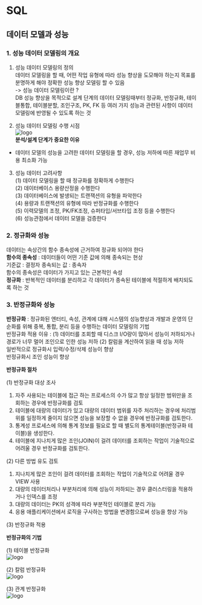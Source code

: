 # SQL  
  
## 데이터 모델과 성능  
  
### 1. 성능 데이터 모델링의 개요  
1. 성능 데이터 모델링의 정의  
데이터 모델링을 할 때, 어떤 작업 유형에 따라 성능 향상을 도모해야 하는지 목표를 분명하게 해야 정확한 성능 향상 모델링 할 수 있음  
-> 성능 데이터 모델링이란 ?  
DB 성능 향상을 목적으로 설계 단계의 데이터 모델링때부터 정규화, 반정규화, 테이블통합, 테이블분할, 조인구조, PK, FK 등 여러 가지 성능과 관련된 사항이 데이터 모델링에 반영될 수 있도록 하는 것  
  
2. 성능 데이터 모델링 수행 시점  
![logo](http://www.dbguide.net/publishing/img/knowledge/SQL_073.jpg)  
**분석/설계 단계가 중요한 이유**
- 데이터 모델의 성능을 고려한 데이터 모델링을 할 경우, 성능 저하에 따른 재업무 비용 최소화 가능  
  
3. 성능 데이터 고려사항  
(1) 데이터 모델링을 할 때 정규화를 정확하게 수행한다  
(2) 데이터베이스 용량산정을 수행한다  
(3) 데이터베이스에 발생되는 트랜잭션의 유형을 파악한다  
(4) 용량과 트랜잭션의 유형에 따라 반정규화를 수행한다  
(5) 이력모델의 조정, PK/FK조정, 슈퍼타입/서브타입 조정 등을 수행한다  
(6) 성능관점에서 데이터 모델을 검증한다
  
### 2. 정규화와 성능  
  
데이터는 속상간의 함수 종속성에 근거하여 정규화 되어야 한다  
**함수의 종속성** : 데이터들이 어떤 기준 값에 의해 종속되는 현상  
기준값 : 결정자 종속되는 값 : 종속자  
함수의 종속성은 데이터가 가지고 있는 근본적인 속성  
**정규화** : 반복적인 데이터를 분리하고 각 데이터가 종속된 테이블에 적절하게 배치되도록 하는 것  
  
### 3. 반정규화와 성능  
  
**반정규화** : 정규화된 엔터티, 속성, 관계에 대해 시스템의 성능향상과 개발과 운영의 단순화를 위해 중복, 통합, 분리 등을 수행하는 데이터 모델링의 기법  
반정규화 적용 이유 : (1) 데이터를 조회할 때 디스크 I/O량이 많아서 성능이 저하되거나 경로가 너무 멀어 조인으로 인한 성능 저하 (2) 칼럼을 계산하여 읽을 때 성능 저하  
일반적으로 정규화시 입력/수정/삭제 성능이 향상  
반정규화시 조인 성능이 향상  
  
**반정규화 절차**  
  
(1) 반정규화 대상 조사  
1. 자주 사용되는 테이블에 접근 하는 프로세스의 수가 많고 항상 일정한 범위만을 조회하는 경우에 반정규화를 검토  
2. 테이블에 대량의 데이터가 있고 대량의 데이터 범위를 자주 처리하는 경우에 처리범위를 일정하게 줄이지 않으면 성능을 보장할 수 없을 경우에 반정규화를 검토한다.  
3. 통계성 프로세스에 의해 통계 정보를 필요로 할 때 별도의 통계테이블(반정규화 테이블)을 생성한다.  
4. 테이블에 지나치게 많은 조인(JOIN)이 걸려 데이터를 조회하는 작업이 기술적으로 어려울 경우 반정규화를 검토한다.  
  
(2) 다른 방법 유도 검토  
1. 지나치게 많은 조인이 걸려 데이터를 조회하는 작업이 기술적으로 어려울 경우 VIEW 사용  
2. 대량의 데이터처리나 부분처리에 의해 성능이 저하되는 경우 클러스터링을 적용하거나 인덱스를 조정  
3. 대량의 데이터는 PK의 성격에 따라 부분적인 테이블로 분리 가능  
4. 응용 애플리케이션에서 로직을 구사하는 방법을 변경함으로써 성능을 향상 가능  
  
 (3) 반정규화 적용

**반정규화의 기법**  
  
(1) 테이블 반정규화  
![logo](http://www.dbguide.net/publishing/img/knowledge/SQL_091.jpg)  
  
(2) 칼럼 반정규화  
![logo](http://www.dbguide.net/publishing/img/knowledge/SQL_092.jpg)  
  
(3) 관계 반정규화  
![logo](http://www.dbguide.net/publishing/img/knowledge/SQL_093.jpg)  
  

